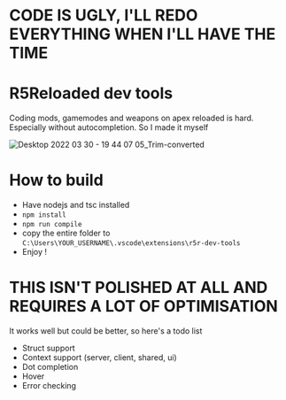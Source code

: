 # **CODE IS UGLY, I'LL REDO EVERYTHING WHEN I'LL HAVE THE TIME**

# R5Reloaded dev tools

Coding mods, gamemodes and weapons on apex reloaded is hard. Especially without autocompletion.
So I made it myself

![Desktop 2022 03 30 - 19 44 07 05_Trim-converted](https://user-images.githubusercontent.com/21106616/160898542-14a7037d-2335-4e4f-917a-a890733a9599.gif)

# How to build 

- Have nodejs and tsc installed
- `npm install`
- `npm run compile`
- copy the entire folder to `C:\Users\YOUR_USERNAME\.vscode\extensions\r5r-dev-tools`
- Enjoy !

# THIS ISN'T POLISHED AT ALL AND REQUIRES A LOT OF OPTIMISATION

It works well but could be better, so here's a todo list

- Struct support
- Context support (server, client, shared, ui)
- Dot completion
- Hover
- Error checking
